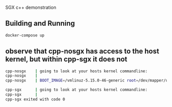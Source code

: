 SGX c++ demonstration


## Building and Running

```sh
docker-compose up
```

## observe that cpp-nosgx has access to the host kernel, but within cpp-sgx it does not

```sh
cpp-nosgx    | going to look at your hosts kernel commandline:
cpp-nosgx    |
cpp-nosgx    | BOOT_IMAGE=/vmlinuz-5.15.0-46-generic root=/dev/mapper/ubuntu--vg-ubuntu--lv ro

cpp-sgx      | going to look at your hosts kernel commandline:
cpp-sgx      |
cpp-sgx exited with code 0

```
